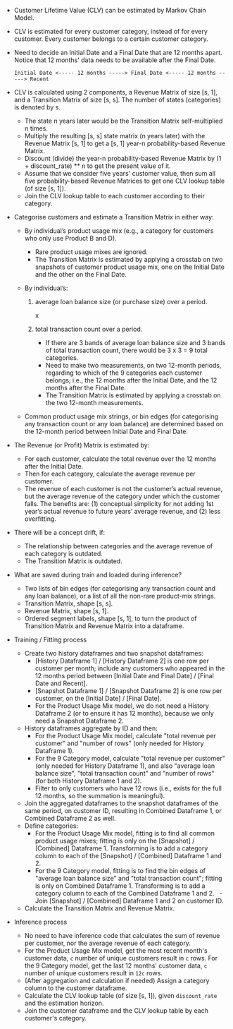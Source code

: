 - Customer Lifetime Value (CLV) can be estimated by Markov Chain Model.
- CLV is estimated for every customer category, instead of for every customer. Every customer belongs to a certain customer category.
- Need to decide an Initial Date and a Final Date that are 12 months apart. Notice that 12 months' data needs to be available after the Final Date.

    `Initial Date <----- 12 months -----> Final Date <----- 12 months -----> Recent`

- CLV is calculated using 2 components, a Revenue Matrix of size [s, 1], and a Transition Matrix of size [s, s]. The number of states (categories) is denoted by s.
    - The state n years later would be the Transition Matrix self-multiplied n times.
    - Multiply the resulting [s, s] state matrix (n years later) with the Revenue Matrix [s, 1] to get a [s, 1] year-n probability-based Revenue Matrix.
    - Discount (divide) the year-n probability-based Revenue Matrix by (1 + discount_rate) ** n to get the present value of it.
    - Assume that we consider five years' customer value, then sum all five probability-based Revenue Matrices to get one CLV lookup table (of size [s, 1]).
    - Join the CLV lookup table to each customer according to their category.
- Categorise customers and estimate a Transition Matrix in either way:
  - By individual’s product usage mix (e.g., a category for customers who only use Product B and D).
    - Rare product usage mixes are ignored.
    - The Transition Matrix is estimated by applying a crosstab on two snapshots of customer product usage mix, one on the Initial Date and the other on the Final Date.
  - By individual’s:

    1. average loan balance size (or purchase size) over a period.

        x
    
    2. total transaction count over a period.
       - If there are 3 bands of average loan balance size and 3 bands of total transaction count, there would be 3 x 3 = 9 total categories.
       - Need to make two measurements, on two 12-month periods, regarding to which of the 9 categories each customer belongs; i.e., the 12 months after the Initial Date, and the 12 months after the Final Date.
       - The Transition Matrix is estimated by applying a crosstab on the two 12-month measurements.
  - Common product usage mix strings, or bin edges (for categorising any transaction count or any loan balance) are determined based on the 12-month period between Initial Date and Final Date.
- The Revenue (or Profit) Matrix is estimated by:
  - For each customer, calculate the total revenue over the 12 months after the Initial Date.
  - Then for each category, calculate the average revenue per customer.
  - The revenue of each customer is not the customer’s actual revenue, but the average revenue of the category under which the customer falls. The benefits are: (1) conceptual simplicity for not adding 1st year’s actual revenue to future years’ average revenue, and (2) less overfitting.
- There will be a concept drift, if:
  - The relationship between categories and the average revenue of each category is outdated.
  - The Transition Matrix is outdated.
- What are saved during train and loaded during inference?
  - Two lists of bin edges (for categorising any transaction count and any loan balance), or a list of all the non-rare product-mix strings.
  - Transition Matrix, shape [s, s].
  - Revenue Matrix, shape [s, 1].
  - Ordered segment labels, shape [s, 1], to turn the product of Transition Matrix and Revenue Matrix into a dataframe.
- Training / Fitting process
  - Create two history dataframes and two snapshot dataframes:
    - [History Dataframe 1] / [History Dataframe 2] is one row per customer per month; include any customers who appeared in the 12 months period between [Initial Date and Final Date] / [Final Date and Recent].
    - [Snapshot Dataframe 1] / [Snapshot Dataframe 2] is one row per customer, on the [Initial Date] / [Final Date].
    - For the Product Usage Mix model, we do not need a History Dataframe 2 (or to ensure it has 12 months), because we only need a Snapshot Dataframe 2.
  - History dataframes aggregate by ID and then:
    - For the Product Usage Mix model, calculate "total revenue per customer" and "number of rows" (only needed for History Dataframe 1).
    - For the 9 Category model, calculate "total revenue per customer" (only needed for History Dataframe 1), and also "average loan balance size", "total transaction count" and "number of rows" (for both History Dataframe 1 and 2).
    - Filter to only customers who have 12 rows (i.e., exists for the full 12 months, so the summation is meaningful).
  - Join the aggregated dataframes to the snapshot dataframes of the same period, on customer ID, resulting in Combined Dataframe 1, or Combined Dataframe 2 as well.
  - Define categories:
    - For the Product Usage Mix model, fitting is to find all common product usage mixes; fitting is only on the [Snapshot] / [Combined] Dataframe 1. Transforming is to add a category column to each of the [Snapshot] / [Combined] Dataframe 1 and 2.
    - For the 9 Category model, fitting is to find the bin edges of "average loan balance size" and "total transaction count"; fitting is only on Combined Dataframe 1. Transforming is to add a category column to each of the Combined Dataframe 1 and 2.
  - Join [Snapshot] / [Combined] Dataframe 1 and 2 on customer ID.
  - Calculate the Transition Matrix and Revenue Matrix.
- Inference process
  - No need to have inference code that calculates the sum of revenue per customer, nor the average revenue of each category.
  - For the Product Usage Mix model, get the most recent month's customer data, `c` number of unique customers result in `c` rows. For the 9 Category model, get the last 12 months' customer data, `c` number of unique customers result in `12c` rows.
  - (After aggregation and calculation if needed) Assign a category column to the customer dataframe.
  - Calculate the CLV lookup table (of size [s, 1]), given `discount_rate` and the estimation horizon.
  - Join the customer dataframe and the CLV lookup table by each customer's category.
